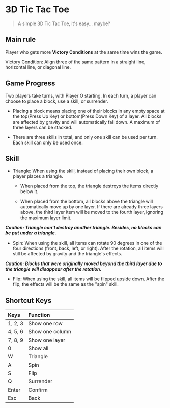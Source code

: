 3D Tic Tac Toe
===

>A simple 3D Tic Tac Toe, it's easy... maybe?

Main rule
---

Player who gets more **Victory Conditions**  at the same time wins the game.

Victory Condition: Align three of the same pattern in a straight line, horizontal line, or diagonal line.

Game Progress
---

Two players take turns, with Player O starting. In each turn, a player can choose to place a block, use a skill, or surrender.

- Placing a block means placing one of their blocks in any empty space at the top(Press Up Key) or bottom(Press Down Key) of a layer. All blocks are affected by gravity and will automatically fall down. A maximum of three layers can be stacked.

- There are three skills in total, and only one skill can be used per turn. Each skill can only be used once.

Skill
---

- Triangle:
When using the skill, instead of placing their own block, a player places a triangle.

  - When placed from the top, the triangle destroys the items directly below it.

  - When placed from the bottom, all blocks above the triangle will automatically move up by one layer. If there are already three layers above, the third layer item will be moved to the fourth layer, ignoring the maximum layer limit.

***Caution: Triangle can't destroy another triangle. Besides, no blocks can be put under a triangle.***

- Spin:
When using the skill, all items can rotate 90 degrees in one of the four directions (front, back, left, or right). After the rotation, all items will still be affected by gravity and the triangle's effects.

***Caution: Blocks that were originally moved beyond the third layer due to the triangle will disappear after the rotation.***

- Flip:
When using the skill, all items will be flipped upside down. After the flip, the effects will be the same as the "spin" skill.

Shortcut Keys
---

| Keys | Function |
| :-- | :-- |
| 1, 2, 3 | Show one row |
| 4, 5, 6 | Show one column |
| 7, 8, 9 | Show one layer |
| 0 | Show all |
| W | Triangle |
| A | Spin |
| S | Flip |
| Q | Surrender |
| Enter | Confirm |
| Esc | Back |
